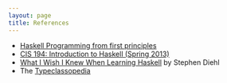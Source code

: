 ```yaml
---
layout: page
title: References
---
```


* [Haskell Programming from first principles](http://haskellbook.com/)
* [CIS 194: Introduction to Haskell (Spring 2013)](http://www.seas.upenn.edu/~cis194/spring13/)
* [What I Wish I Knew When Learning Haskell](http://dev.stephendiehl.com/hask/)
  by Stephen Diehl
* The [Typeclassopedia](https://wiki.haskell.org/Typeclassopedia)

